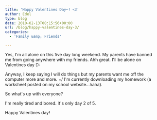 ```yaml
---
title: 'Happy Valentines Day~! <3'
author: Edel
type: blog
date: 2010-02-13T00:15:56+00:00
url: /blog/happy-valentines-day-3/
categories:
  - 'Family &amp; Friends'

---
```

Yes, I'm all alone on this five day long weekend. My parents have banned me from going anywhere with my friends. Ahh great. I'll be alone on Valentines day D:

Anyway, I keep saying I will do things but my parents want me off the computer more and more. =/ I'm currently downloading my homework (a worksheet posted on my school website...haha).

So what's up with everyone?

I'm really tired and bored. It's only day 2 of 5.

Happy Valentines day!


